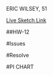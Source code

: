 ERIC WILSEY, 51

[Live Sketch Link](https://ewilsey.github.io/120-work/hw-12/)

##HW-12
<!--
What I did and notes to self:

Worked alongside tutorial to gain concepts of project parameters and to refresh
memory on what went where for OOP. Trying to change as many elements as possible
without breaking the code or creating too many issues.
Placed object class into its own js file. Working nicely so far. Giving myself
10-11 hours for this sketch in addition to what I've already done.
Figured out how to make an object change sizes and stroke while moving around -
kind of creates a talking mouth illusion, might exploit this feature to create
a talking head of some sort.

Figured out how to get mousePressed to work the way I wanted, changes color and adds text so far. Will
experiment further.

-->


#Issues
<!--
In chronological order:
Briefly broke code while learning setTimeout() with a simple spelling error.

Broke code when moving object to its own js file, forgot to update index.

Broke code when trying to change shape from square to circle randomly. Assuming
that the code was too complicated, taking up too much memory or hitting some
unexpected zeroes.

Am having difficulty getting a second object to appear and interact with the first object. I thought
objectTimer would create new objects, but they don't appear to act in the way I want them to.

-->

#Resolve
<!--
In order of appearance from above:

Noticed that object parameter symbols in functions blocks did not match between
setup and objectTimer. Correcting mistake resolved issue.

Updated index to reflect new object.js file.

Removed alpha from rectangle parameter that would allow changing into an
ellipse, then lowered the frameRate and changed the other two parameters for H
and W to be more drastic allowing for a more animated effect.


-->

#PI CHART
<!--

Top Left 1/4 -> -PI,-HALF_PI
Bottom Left 1/4 -> HALF_PI,PI
Bottom Right 1/4 -> 0,HALF_PI
Top Right 1/4 -> -HALF_PI, 0

-->
